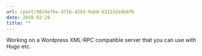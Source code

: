 ```yaml
---
url: /post/9834ef6e-471b-425d-9ab0-621532edb6fb
date: 2018-02-28
title: ""
---
```




Working on a Wordpress XML-RPC compatible server that you can use with Hugo etc. 
